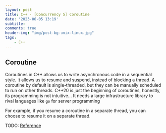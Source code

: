 ```yaml
---
layout: post
title: C++ - [Concurrency 5] Coroutine
date: '2023-06-05 13:19'
subtitle: 
comments: true
header-img: "img/post-bg-unix-linux.jpg"
tags:
    - C++
---
```


## Coroutine

Coroutines in C++ allows us to write asynchronous code in a sequential style. It allows us to resume and suspend, instead of blocking a thread. A coroutine by default is single-threaded, but they can be manually scheduled to run on other threads. C++20 is just the beginning of coroutines, honestly, its programming is not intuitive... It needs a large infrastructure library to rival languages like `go` for server programming

For example, if you resume a coroutine in a separate thread, you can choose to resume it on a separate thread.

TODO: 
[Reference](https://gqw.github.io/posts/c++/coroutine/)